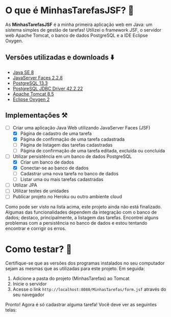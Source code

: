 # O que é MinhasTarefasJSF? 📝

As **MinhasTarefasJSF** é a minha primeira aplicação web em Java: um sistema simples de gestão de tarefas! Utilizei o framework JSF, o servidor web Apache Tomcat, o banco de dados PostgreSQL e a IDE Eclipse Oxygen.

## Versões utilizadas e downloads ⬇️

* [Java SE 8](https://www.oracle.com/br/java/technologies/javase-downloads.html)
* [JavaServer Faces 2.2.8](https://maven.java.net/content/repositories/releases/org/glassfish/javax.faces/2.2.8/)
* [PostgreSQL 13.3](https://www.postgresql.org/ftp/source/)
* [PostgreSQL JDBC Driver 42.2.22](https://jdbc.postgresql.org/download.html#others)
* [Apache Tomcat 8.5](https://tomcat.apache.org/download-80.cgi)
* [Eclipse Oxygen 2](http://www.eclipse.org/downloads/packages/eclipse-ide-java-ee-developers/oxygen2)

## Implementações ⚒️

* [ ] Criar uma aplicação Java Web utilizando JavaServer Faces (JSF)
    + [x] Página de cadastro de uma tarefa
    + [x] Página de confirmação de uma tarefa cadastrada
    + [ ] Página de listagem das tarefas cadastradas
    + [ ] Página de confirmação de uma tarefa editada, excluída ou concluída
* [ ] Utilizar persistência em um banco de dados PostgreSQL
    + [x] Criar um banco de dados
    + [x] Conectar-se ao banco de dados
    + [ ] Cadastrar uma nova tarefa no banco de dados
    + [ ] Listar uma ou mais tarefas cadastradas
* [ ] Utilizar JPA
* [ ] Utilizar testes de unidades
* [ ] Publicar projeto no Heroku ou outro ambiente cloud

Como pode ser visto na lista acima, este projeto ainda não está finalizado. Algumas das funcionalidades dependem da integração com o banco de dados; destaco, principalmente, a listagem das tarefas. Encontrei alguns problemas com a persistência no banco de dados e estou tentando encontrar e corrigir os erros. 

# Como testar? 🚀

Certifique-se que as versões dos programas instalados no seu computador sejam as mesmas que as utilizadas para este projeto. Em seguida:

1. Adicione a pasta do projeto (MinhasTarefas) ao Tomcat
2. Inicie o servidor
3. Acesse o link `http://localhost:8080/MinhasTarefas/form.jsf` através do seu navegador

Pronto! Agora é só cadastrar alguma tarefa! Você deve ver as seguintes telas:
